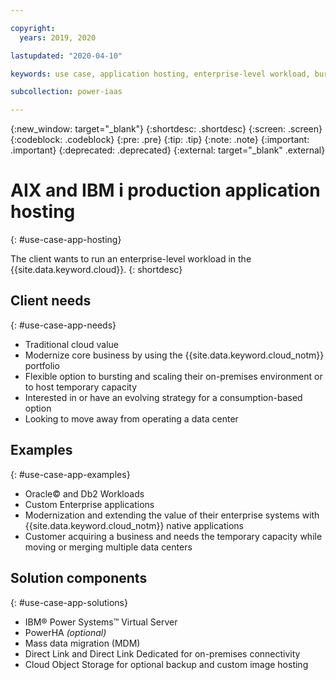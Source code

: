 ```yaml
---

copyright:
  years: 2019, 2020

lastupdated: "2020-04-10"

keywords: use case, application hosting, enterprise-level workload, bursting, scaling, db2 workloads

subcollection: power-iaas

---
```


{:new_window: target="_blank"}
{:shortdesc: .shortdesc}
{:screen: .screen}
{:codeblock: .codeblock}
{:pre: .pre}
{:tip: .tip}
{:note: .note}
{:important: .important}
{:deprecated: .deprecated}
{:external: target="_blank" .external}

# AIX and IBM i production application hosting
{: #use-case-app-hosting}

The client wants to run an enterprise-level workload in the {{site.data.keyword.cloud}}.
{: shortdesc}

## Client needs
{: #use-case-app-needs}

- Traditional cloud value
- Modernize core business by using the {{site.data.keyword.cloud_notm}} portfolio
- Flexible option to bursting and scaling their on-premises environment or to host temporary capacity
- Interested in or have an evolving strategy for a consumption-based option
- Looking to move away from operating a data center

## Examples
{: #use-case-app-examples}

- Oracle&copy; and Db2 Workloads
- Custom Enterprise applications
- Modernization and extending the value of their enterprise systems with {{site.data.keyword.cloud_notm}} native applications
- Customer acquiring a business and needs the temporary capacity while moving or merging multiple data centers

## Solution components
{: #use-case-app-solutions}

- IBM&reg; Power Systems&trade; Virtual Server
- PowerHA *(optional)*
- Mass data migration (MDM)
- Direct Link and Direct Link Dedicated for on-premises connectivity
- Cloud Object Storage for optional backup and custom image hosting
